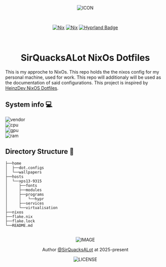<div align=center>

![ICON](https://nixos.wiki/images/thumb/2/20/Home-nixos-logo.png/207px-Home-nixos-logo.png)

<br>

[![Nix](https://img.shields.io/badge/NIXOS-stable-809fdf.svg?logo=NixOS&logoColor=809fdf&style=flat-square)](https://nixos.org/) [![Nix](https://img.shields.io/badge/Nix_Flakes-Check-809fdf.svg?logo=NixOS&logoColor=809fdf&style=flat-square)](https://nixos.org/) [![Hyprland Badge](https://img.shields.io/badge/Hyprland-stable-809fdf?logo=hyprland&logoColor=809fdf&style=flat-square)](https://hyprland.org/)

<br>

# SirQuacksALot NixOs Dotfiles

</div>

This is my approche to NixOs. This repo holds the the nixos config for my personal machine, used for work. This repo will additionaly will be used as the documentation of said configurations. This project is inspired by [HeinzDev NixOS Dotfiles](https://github.com/HeinzDev/Hyprland-dotfiles/tree/main).

## System info 💻

![vendor](https://img.shields.io/badge/MODEL-dell_xps13_9315-gray?logo=dell&logoColor=fff&labelColor=0071C5&style=flat-square)  
![cpu](https://img.shields.io/badge/CPU-12th_Gen_Intel_i5--1230U_(12)_@_4._00GHz-gray?logo=intel&logoColor=fff&labelColor=0071C5&style=flat-square)  
![gpu](https://img.shields.io/badge/GPU-Intel_Alder_Lake--UP4_GT2_[Iris_Xe_Graphics]-gray?logo=intel&logoColor=fff&labelColor=0071C5&style=flat-square)  
![ram](https://img.shields.io/badge/RAM-7569Mi_(8_GiB)-gray?logo=intel&logoColor=fff&labelColor=0071C5&style=flat-square)  

## Directory Structure 📁

```none
├──home
│  ├──dot.configs
│  └──wallpapers
├──hosts
│  └──xps13-9315
│     ├──fonts
│     ├──modules
│     ├──programs
│     │   └──hypr
│     ├──services
│     └──virtualisation
├──nixos
├──flake.nix
├──flake.lock
└──README.md
```

<div align=center>

##

![IMAGE](https://raw.githubusercontent.com/catppuccin/catppuccin/main/assets/footers/gray0_ctp_on_line.svg?sanitize=true)

Author [@SirQuacksALot](https://github.com/SirQuacksALot) at 2025-present

![LICENSE](http://badges.chanserver.de/github/license/SirQuacksALot/nix.dotfiles.configs?style=flat-square&logo=github)
